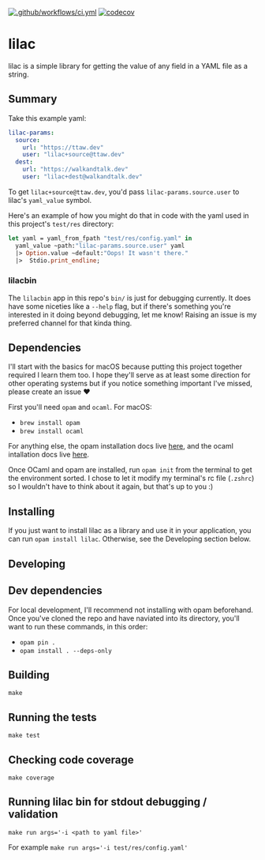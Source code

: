 [![.github/workflows/ci.yml](https://github.com/shnewto/lilac/workflows/.github/workflows/ci.yml/badge.svg)](https://github.com/shnewto/lilac/actions)
[![codecov](https://codecov.io/gh/shnewto/lilac/branch/main/graph/badge.svg?token=0OUYOWVMOL)](https://codecov.io/gh/shnewto/lilac)

# lilac

lilac is a simple library for getting the value of any field in a YAML file as a string.

## Summary

Take this example yaml:

```yaml
lilac-params:
  source:
    url: "https://ttaw.dev"
    user: "lilac+source@ttaw.dev"
  dest:
    url: "https://walkandtalk.dev"
    user: "lilac+dest@walkandtalk.dev"
```

To get `lilac+source@ttaw.dev`, you'd pass `lilac-params.source.user` to lilac's `yaml_value` symbol.

Here's an example of how you might do that in code with the yaml used in this project's `test/res` directory:

```ocaml
let yaml = yaml_from_fpath "test/res/config.yaml" in
  yaml_value ~path:"lilac-params.source.user" yaml 
  |> Option.value ~default:"Oops! It wasn't there." 
  |>  Stdio.print_endline;
```

### lilacbin
The `lilacbin` app in this repo's `bin/` is just for debugging currently. It does have some niceties like a `--help` flag, but if there's something you're interested in it doing beyond debugging, let me know! Raising an issue is my preferred channel for that kinda thing.

## Dependencies

I'll start with the basics for macOS because putting this project together required I learn them too. I hope they'll
serve as at least some direction for other operating systems but if you notice something important I've missed,
please create an issue :heart:

First you'll need `opam` and `ocaml`. For macOS:

- `brew install opam`
- `brew install ocaml`

For anything else, the opam installation docs live [here](https://opam.ocaml.org/doc/Install.html),
and the ocaml intallation docs live [here](https://ocaml.org/docs/install.html).

Once OCaml and opam are installed, run `opam init` from the terminal to get the environment sorted. I chose to
let it modify my terminal's rc file (`.zshrc`) so I wouldn't have to think about it again, but that's up to you :)
## Installing

If you just want to install lilac as a library and use it in your application, you can run `opam install lilac`.
Otherwise, see the Developing section below.

## Developing
## Dev dependencies

For local development, I'll recommend not installing with opam beforehand. Once you've cloned the repo and have naviated into its directory, you'll want to run these commands, in this order:

- `opam pin .`
- `opam install . --deps-only`

## Building

`make`

## Running the tests

`make test`

## Checking code coverage

`make coverage`

## Running lilac bin for stdout debugging / validation

`make run args='-i <path to yaml file>'`

For example `make run args='-i test/res/config.yaml'`

